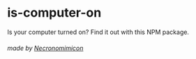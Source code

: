 # is-computer-on
Is your computer turned on? Find it out with this NPM package.

###### made by [Necronomimicon](https://github.com/necronomimicon/)

